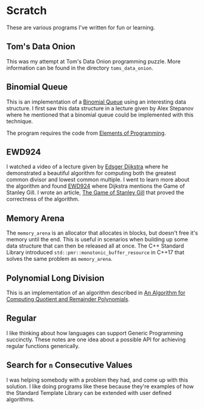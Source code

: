 # Scratch

These are various programs I've written for fun or learning.

## Tom's Data Onion

This was my attempt at Tom's Data Onion programming puzzle. More information
can be found in the directory `toms_data_onion`.

## Binomial Queue

This is an implementation of a [Binomial Queue](https://en.wikipedia.org/wiki/Binomial_heap) using
an interesting data structure. I first saw this data structure in a lecture given by Alex Stepanov
where he mentioned that a binomial queue could be implemented with this technique.

The program requires the code from [Elements of Programming](http://elementsofprogramming.com/).

## EWD924

I watched a video of a lecture given by [Edsger
Dijkstra](https://en.wikipedia.org/wiki/Edsger_W._Dijkstra) where he
demonstrated a beautiful algorithm for computing both the greatest common
divisor and lowest common multiple. I went to learn more about the algorithm
and found [EWD924](https://www.cs.utexas.edu/users/EWD/transcriptions/EWD09xx/EWD924.html)
where Dijkstra mentions the Game of Stanley Gill. I wrote an article,
[The Game of Stanley Gill](https://rksouthee.github.io/2019/06/28/the-game-of-stanley-gill.html)
that proved the correctness of the algorithm.

## Memory Arena

The `memory_arena` is an allocator that allocates in blocks, but doesn't free it's memory until the end.
This is useful in scenarios when building up some data structure that can then be released all at once.
The C++ Standard Library introduced `std::pmr::monotonic_buffer_resource` in C++17 that solves the same
problem as `memory_arena`.

## Polynomial Long Division

This is an implementation of an algorithm described in [An Algorithm for Computing Quotient and Remainder Polynomials](https://www.semanticscholar.org/paper/An-Algorithm-For-Computing-Quotient-And-Remainder-Kalu/f82301d6945cbee6b4f2aa812fd068a838d3fe7d).

## Regular

I like thinking about how languages can support Generic Programming succinctly. These notes are
one idea about a possible API for achieving regular functions generically.

## Search for `n` Consecutive Values

I was helping somebody with a problem they had, and come up with this solution.
I like doing programs like these because they're examples of how the Standard
Template Library can be extended with user defined algorithms.
